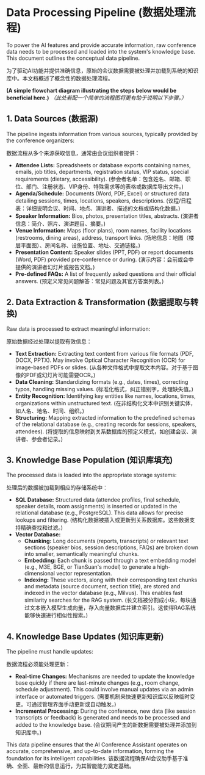 # Data Processing Pipeline (数据处理流程)

To power the AI features and provide accurate information, raw conference data needs to be processed and loaded into the system's knowledge base. This document outlines the conceptual data pipeline.

为了驱动AI功能并提供准确信息，原始的会议数据需要被处理并加载到系统的知识库中。本文档概述了概念性的数据处理流程。

**(A simple flowchart diagram illustrating the steps below would be beneficial here.)**
*（此处若配一个简单的流程图将更有助于说明以下步骤。）*

## 1. Data Sources (数据源)

The pipeline ingests information from various sources, typically provided by the conference organizers:

数据流程从多个来源获取信息，通常由会议组织者提供：

*   **Attendee Lists:** Spreadsheets or database exports containing names, emails, job titles, departments, registration status, VIP status, special requirements (dietary, accessibility). (参会者名单：包含姓名、邮箱、职位、部门、注册状态、VIP身份、特殊需求等的表格或数据库导出文件。)
*   **Agenda/Schedule:** Documents (Word, PDF, Excel) or structured data detailing sessions, times, locations, speakers, descriptions. (议程/日程表：详细说明会议、时间、地点、演讲者、描述的文档或结构化数据。)
*   **Speaker Information:** Bios, photos, presentation titles, abstracts. (演讲者信息：简介、照片、演讲题目、摘要。)
*   **Venue Information:** Maps (floor plans), room names, facility locations (restrooms, dining areas), address, transport links. (场地信息：地图（楼层平面图）、房间名称、设施位置、地址、交通链接。)
*   **Presentation Content:** Speaker slides (PPT, PDF) or report documents (Word, PDF) provided pre-conference or during. (演示内容：会前或会中提供的演讲者幻灯片或报告文档。)
*   **Pre-defined FAQs:** A list of frequently asked questions and their official answers. (预定义常见问题解答：常见问题及其官方答案列表。)

## 2. Data Extraction & Transformation (数据提取与转换)

Raw data is processed to extract meaningful information:

原始数据经过处理以提取有效信息：

*   **Text Extraction:** Extracting text content from various file formats (PDF, DOCX, PPTX). May involve Optical Character Recognition (OCR) for image-based PDFs or slides. (从各种文件格式中提取文本内容。对于基于图像的PDF或幻灯片可能需要OCR。)
*   **Data Cleaning:** Standardizing formats (e.g., dates, times), correcting typos, handling missing values. (标准化格式，纠正错别字，处理缺失值。)
*   **Entity Recognition:** Identifying key entities like names, locations, times, organizations within unstructured text. (在非结构化文本中识别关键实体，如人名、地名、时间、组织。)
*   **Structuring:** Mapping extracted information to the predefined schemas of the relational database (e.g., creating records for sessions, speakers, attendees). (将提取的信息映射到关系数据库的预定义模式，如创建会议、演讲者、参会者记录。)

## 3. Knowledge Base Population (知识库填充)

The processed data is loaded into the appropriate storage systems:

处理后的数据被加载到相应的存储系统中：

*   **SQL Database:** Structured data (attendee profiles, final schedule, speaker details, room assignments) is inserted or updated in the relational database (e.g., PostgreSQL). This data allows for precise lookups and filtering. (结构化数据被插入或更新到关系数据库。这些数据支持精确查找和过滤。)
*   **Vector Database:**
    *   **Chunking:** Long documents (reports, transcripts) or relevant text sections (speaker bios, session descriptions, FAQs) are broken down into smaller, semantically meaningful chunks.
    *   **Embedding:** Each chunk is passed through a text embedding model (e.g., M3E, BGE, or TianSuan's model) to generate a high-dimensional vector representation.
    *   **Indexing:** These vectors, along with their corresponding text chunks and metadata (source document, section title), are stored and indexed in the vector database (e.g., Milvus). This enables fast similarity searches for the RAG system. (长文档被分割成小块，每块通过文本嵌入模型生成向量，存入向量数据库并建立索引。这使得RAG系统能够快速进行相似性搜索。)

## 4. Knowledge Base Updates (知识库更新)

The pipeline must handle updates:

数据流程必须能处理更新：

*   **Real-time Changes:** Mechanisms are needed to update the knowledge base quickly if there are last-minute changes (e.g., room change, schedule adjustment). This could involve manual updates via an admin interface or automated triggers. (需要机制来快速更新知识库以反映临时变更。可通过管理界面手动更新或自动触发。)
*   **Incremental Processing:** During the conference, new data (like session transcripts or feedback) is generated and needs to be processed and added to the knowledge base. (会议期间产生的新数据需要被处理并添加到知识库中。)

This data pipeline ensures that the AI Conference Assistant operates on accurate, comprehensive, and up-to-date information, forming the foundation for its intelligent capabilities.
该数据流程确保AI会议助手基于准确、全面、最新的信息运行，为其智能能力奠定基础。
